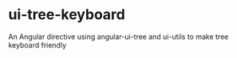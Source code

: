 ui-tree-keyboard
================

An Angular directive using angular-ui-tree and ui-utils to make tree keyboard friendly
